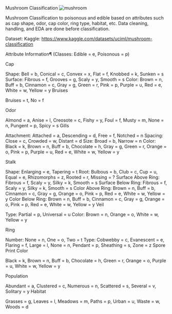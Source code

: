 Mushroom Classification
![mushroom](https://github.com/user-attachments/assets/2a418616-add8-4c5f-891a-da921382a4e4)

Mushroom Classification to poisonous and edible based on attributes such as cap shape, odor, cap color, ring type, habitat, etc.
Data cleaning, handling, and EDA are done before classification.


Dataset: Kaggle: https://www.kaggle.com/datasets/uciml/mushroom-classification

Attribute Information¶ (Classes: Edible = e, Poisonous = p)

Cap

Shape: Bell = b, Conical = c, Convex = x, Flat = f, Knobbed = k, Sunken = s
Surface: Fibrous = f, Grooves = g, Scaly = y, Smooth = s
Color: Brown = n, Buff = b, Cinnamon = c, Gray = g, Green = r, Pink = p, Purple = u, Red = e, White = w, Yellow = y
Bruises

Bruises = t, No = f

Odor

Almond = a, Anise = l, Creosote = c, Fishy = y, Foul = f, Musty = m, None = n, Pungent = p, Spicy = s
Gills

Attachment: Attached = a, Descending = d, Free = f, Notched = n Spacing: Close = c, Crowded = w, Distant = d Size: Broad = b, Narrow = n Color: Black = k, Brown = n, Buff = b, Chocolate = h, Gray = g, Green = r, Orange = o, Pink = p, Purple = u, Red = e, White = w, Yellow = y

Stalk

Shape: Enlarging = e, Tapering = t
Root: Bulbous = b, Club = c, Cup = u, Equal = e, Rhizomorphs = z, Rooted = r, Missing = ?
Surface Above Ring: Fibrous = f, Scaly = y, Silky = k, Smooth = s
Surface Below Ring: Fibrous = f, Scaly = y, Silky = k, Smooth = s
Color Above Ring: Brown = n, Buff = b, Cinnamon = c, Gray = g, Orange = o, Pink = p, Red = e, White = w, Yellow = y
Color Below Ring: Brown = n, Buff = b, Cinnamon = c, Gray = g, Orange = o, Pink = p, Red = e, White = w, Yellow = y
Veil

Type: Partial = p, Universal = u Color: Brown = n, Orange = o, White = w, Yellow = y

Ring

Number: None = n, One = o, Two = t
Type: Cobwebby = c, Evanescent = e, Flaring = f, Large = l, None = n, Pendant = p, Sheathing = s, Zone = z
Spore Print Color

Black = k, Brown = n, Buff = b, Chocolate = h, Green = r, Orange = o, Purple = u, White = w, Yellow = y

Population

Abundant = a, Clustered = c, Numerous = n, Scattered = s, Several = v, Solitary = y
Habitat

Grasses = g, Leaves = l, Meadows = m, Paths = p, Urban = u, Waste = w, Woods = d
